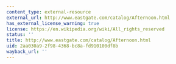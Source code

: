 ```yaml
---
content_type: external-resource
external_url: http://www.eastgate.com/catalog/Afternoon.html
has_external_license_warning: true
license: https://en.wikipedia.org/wiki/All_rights_reserved
status: ''
title: http://www.eastgate.com/catalog/Afternoon.html
uid: 2aa030a9-2f98-4368-bc8a-fd910100df8b
wayback_url: ''
---
```

